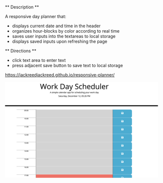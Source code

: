 ** Description **

A responsive day planner that:

- displays current date and time in the header
- organizes hour-blocks by color according to real time
- saves user inputs into the textareas to local storage
- displays saved inputs upon refreshing the page

** Directions **

- click text area to enter text
- press adjacent save button to save text to local storage

https://jackreedjackreed.github.io/responsive-planner/

<img src="work-day-scheduler.png" alt="screnshot of application">